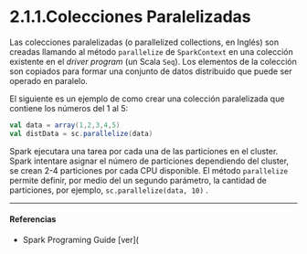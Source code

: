# 2.1.1.Colecciones Paralelizadas

Las colecciones paralelizadas (o parallelized collections, en Inglés) son creadas llamando al método ``parallelize`` de ``SparkContext`` en una colección existente en el _driver program_ (un Scala ``Seq``).  Los elementos de la colección son copiados para formar una conjunto de datos distribuido que puede ser operado en paralelo.

El siguiente es un ejemplo de como crear una colección paralelizada que contiene los números del  1 al 5:

```scala
val data = array(1,2,3,4,5)
val distData = sc.parallelize(data)
```

Spark ejecutara una tarea por cada una de las particiones en el cluster. Spark intentare asignar el número de particiones dependiendo del cluster, se crean 2-4 particiones por cada CPU disponible. El método ``parallelize`` permite definir, por medio del un segundo parámetro, la cantidad de particiones, por ejemplo, ``sc.parallelize(data, 10)`` .



---

#### Referencias

- Spark Programing Guide [ver](



